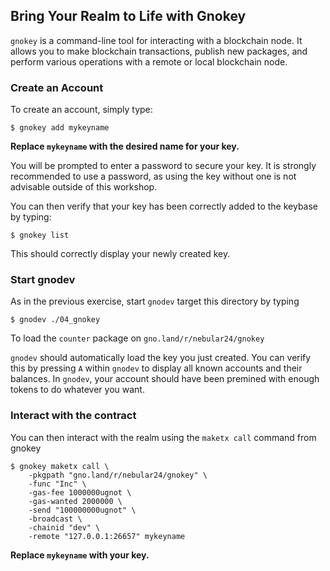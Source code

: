 ## Bring Your Realm to Life with Gnokey

`gnokey` is a command-line tool for interacting with a blockchain node. It allows you to make blockchain transactions, publish new packages, and perform various operations with a remote or local blockchain node.

### Create an Account

To create an account, simply type:

```
$ gnokey add mykeyname
```
__Replace `mykeyname` with the desired name for your key.__

You will be prompted to enter a password to secure your key. It is strongly recommended to use a password, as using the key without one is not advisable outside of this workshop.

You can then verify that your key has been correctly added to the keybase by typing:

```
$ gnokey list
```

This should correctly display your newly created key.

### Start gnodev

As in the previous exercise, start `gnodev` target this directory by typing

```
$ gnodev ./04_gnokey
```

To load the `counter` package on `gno.land/r/nebular24/gnokey`

`gnodev` should automatically load the key you just created. You can verify this by pressing `A` within `gnodev` to display all known accounts and their balances.
In `gnodev`, your account should have been premined with enough tokens to do whatever you want.

### Interact with the contract

You can then interact with the realm using the `maketx call` command from gnokey

```
$ gnokey maketx call \
	-pkgpath "gno.land/r/nebular24/gnokey" \
	-func "Inc" \
	-gas-fee 1000000ugnot \
	-gas-wanted 2000000 \
	-send "100000000ugnot" \
	-broadcast \
	-chainid "dev" \
	-remote "127.0.0.1:26657" mykeyname
```
__Replace `mykeyname` with your key.__



